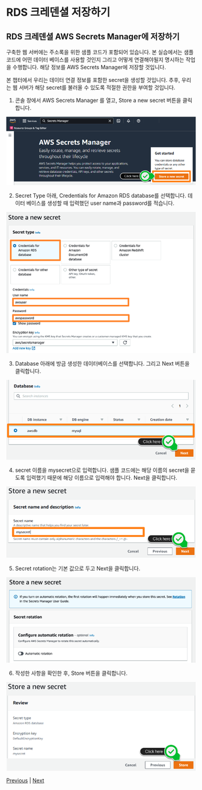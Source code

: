 # RDS 크레덴셜 저장하기

## RDS 크레덴셜 AWS Secrets Manager에 저장하기
구축한 웹 서버에는 주소록을 위한 샘플 코드가 포함되어 있습니다. 본 실습에서는 샘플 코드에 어떤 데이터 베이스를 사용할 것인지 그리고 어떻게 연결해야될지 명시하는 작업을 수행합니다. 해당 정보를 AWS Secrets Manager에 저장할 것입니다.

본 챕터에서 우리는 데이터 연결 정보를 포함한 secret을 생성할 것입니다. 추후, 우리는 웹 서버가 해당 secret를 불러올 수 있도록 적절한 권한을 부여할 것입니다.

1. 콘솔 창에서 AWS Secrets Manager 를 열고, Store a new secret 버튼을 클릭합니다.

![](../../images/dev-secrets-manager-01.png)

2. Secret Type 아래, Credentials for Amazon RDS database를 선택합니다. 데이터 베이스를 생성할 때 입력했던 user name과 password를 적습니다.

![](../../images/dev-secrets-manager-02.png)

3. Database 아래에 방금 생성한 데이터베이스를 선택합니다. 그리고 Next 버튼을 클릭합니다.

![](../../images/dev-secrets-manager-03.png)

4. secret 이름을 mysecret으로 입력합니다. 샘플 코드에는 해당 이름의 secret을 묻도록 입력했기 때문에 해당 이름으로 입력해야 합니다. Next을 클릭합니다.

![](../../images/dev-secrets-manager-04.png)

5. Secret rotation는 기본 값으로 두고 Next을 클릭합니다.

![](../../images/dev-secrets-manager-05.png)

6. 작성한 사항을 확인한 후, Store 버튼을 클릭합니다.

![](../../images/dev-secrets-manager-06.png)

[Previous](./2-rds.md) | [Next](./4-rds.md)